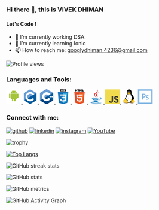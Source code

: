 ### Hi there 👋, this is VIVEK DHIMAN
#### Let's Code !

- 🔭 I’m currently working DSA. 
- 🌱 I’m currently learning Ionic 
- 📫 How to reach me: googlydhiman.4236@gmail.com

![Profile views](https://gpvc.arturio.dev/DHIMANvivek) 

<h3 align="left">Languages and Tools:</h3>
<p align="left"> <a href="" target="_blank"> <img src="https://raw.githubusercontent.com/devicons/devicon/master/icons/android/android-original-wordmark.svg" alt="android" width="40" height="40"/> </a> <a href="" target="_blank"> <img src="https://raw.githubusercontent.com/devicons/devicon/master/icons/c/c-original.svg" alt="c" width="40" height="40"/> </a> <a href="https://www.w3schools.com/cpp/" target="_blank"> <img src="https://raw.githubusercontent.com/devicons/devicon/master/icons/cplusplus/cplusplus-original.svg" alt="cplusplus" width="40" height="40"/> </a> <a href="" target="_blank"> <img src="https://raw.githubusercontent.com/devicons/devicon/master/icons/css3/css3-original-wordmark.svg" alt="css3" width="40" height="40"/> </a> <a href="" target="_blank"> <img src="https://raw.githubusercontent.com/devicons/devicon/master/icons/html5/html5-original-wordmark.svg" alt="html5" width="40" height="40"/> </a> <a href="" target="_blank"> <img src="https://raw.githubusercontent.com/devicons/devicon/master/icons/java/java-original.svg" alt="java" width="40" height="40"/> </a> <a href="" target="_blank"> <img src="https://raw.githubusercontent.com/devicons/devicon/master/icons/javascript/javascript-original.svg" alt="javascript" width="40" height="40"/> </a> <a href="" target="_blank"> <img src="https://raw.githubusercontent.com/devicons/devicon/master/icons/linux/linux-original.svg" alt="linux" width="40" height="40"/> </a> <a href="" target="_blank"> <img src="https://raw.githubusercontent.com/devicons/devicon/master/icons/photoshop/photoshop-line.svg" alt="photoshop" width="40" height="40"/> </a> </p>
 

<h3 align="left">Connect with me:</h3>

[<img src='https://cdn.jsdelivr.net/npm/simple-icons@3.0.1/icons/github.svg' alt='github' height='40'>](https://github.com/DHIMANvivek)  [<img src='https://cdn.jsdelivr.net/npm/simple-icons@3.0.1/icons/linkedin.svg' alt='linkedin' height='40'>](https://www.linkedin.com/in/vivek-dhiman01/)  [<img src='https://cdn.jsdelivr.net/npm/simple-icons@3.0.1/icons/instagram.svg' alt='instagram' height='40'>](https://instagram.com/_vivek.dhiman_)  [<img src='https://cdn.jsdelivr.net/npm/simple-icons@3.0.1/icons/youtube.svg' alt='YouTube' height='40'>](https://www.youtube.com/@vivekdhiman1)  

[![trophy](https://github-profile-trophy.vercel.app/?username=DHIMANvivek)](https://github.com/ryo-ma/github-profile-trophy)

[![Top Langs](https://github-readme-stats.vercel.app/api/top-langs/?username=DHIMANvivek)](https://github.com/anuraghazra/github-readme-stats)

![GitHub streak stats](https://github-readme-streak-stats.herokuapp.com/?user=DHIMANvivek)  

![GitHub stats](https://github-readme-stats.vercel.app/api?username=DHIMANvivek&show_icons=true&title_color=ffffff&icon_color=bb2acf&text_color=daf7dc&bg_color=151515)

![GitHub metrics](https://metrics.lecoq.io/DHIMANVIVEK)  

![GitHub Activity Graph](https://activity-graph.herokuapp.com/graph?username=DHIMANvivek)  
